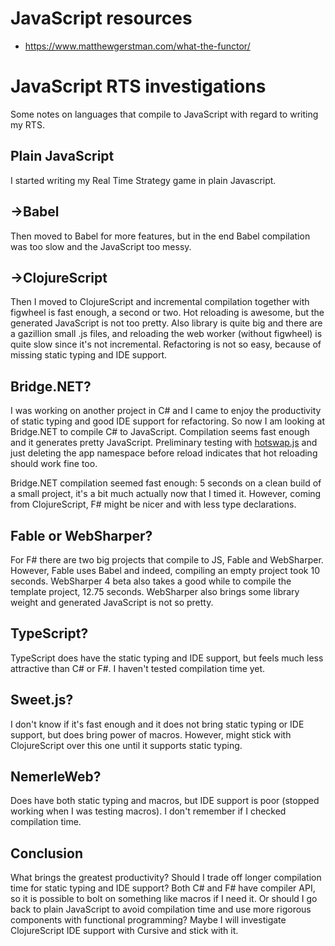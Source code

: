 # JavaScript resources
 - https://www.matthewgerstman.com/what-the-functor/

# JavaScript RTS investigations

Some notes on languages that compile to JavaScript with regard to writing my RTS.

## Plain JavaScript
I started writing my Real Time Strategy game in plain Javascript.

## ->Babel
Then moved to Babel for more features, but in the end Babel compilation was too slow and the JavaScript too messy.

## ->ClojureScript
Then I moved to ClojureScript and incremental compilation together with figwheel is fast enough, a second or two.
Hot reloading is awesome, but the generated JavaScript is not too pretty. Also library is quite big and there are a 
gazillion small .js files, and reloading the web worker (without figwheel) is quite slow since it's not incremental.
Refactoring is not so easy, because of missing static typing and IDE support.

## Bridge.NET?
I was working on another project in C# and I came to enjoy the productivity of static typing and good IDE support for refactoring.
So now I am looking at Bridge.NET to compile C# to JavaScript. Compilation seems fast enough and it generates pretty JavaScript.
Preliminary testing with [hotswap.js](https://github.com/geo-at-github/hotswap.js) and just deleting the app namespace before 
reload indicates that hot reloading should work fine too.

Bridge.NET compilation seemed fast enough: 5 seconds on a clean build of a small project,
it's a bit much actually now that I timed it.
However, coming from ClojureScript, F# might be nicer and with less type declarations.

## Fable or WebSharper?
For F# there are two big projects that compile to JS, Fable and WebSharper.
However, Fable uses Babel and indeed, compiling an empty project took 10 seconds.
WebSharper 4 beta also takes a good while to compile the template project, 12.75 seconds.
WebSharper also brings some library weight and generated JavaScript is not so pretty.

## TypeScript?
TypeScript does have the static typing and IDE support, but feels much less attractive than C# or F#.
I haven't tested compilation time yet.

## Sweet.js?
I don't know if it's fast enough and it does not bring static typing or IDE support, but does bring power of macros. However,
might stick with ClojureScript over this one until it supports static typing.

## NemerleWeb?
Does have both static typing and macros, but IDE support is poor (stopped working when I was testing macros).
I don't remember if I checked compilation time.

## Conclusion
What brings the greatest productivity?
Should I trade off longer compilation time for static typing and IDE support?
Both C# and F# have compiler API, so it is possible to bolt on something like macros if I need it.
Or should I go back to plain JavaScript to avoid compilation time and use more rigorous components with functional programming?
Maybe I will investigate ClojureScript IDE support with Cursive and stick with it.
